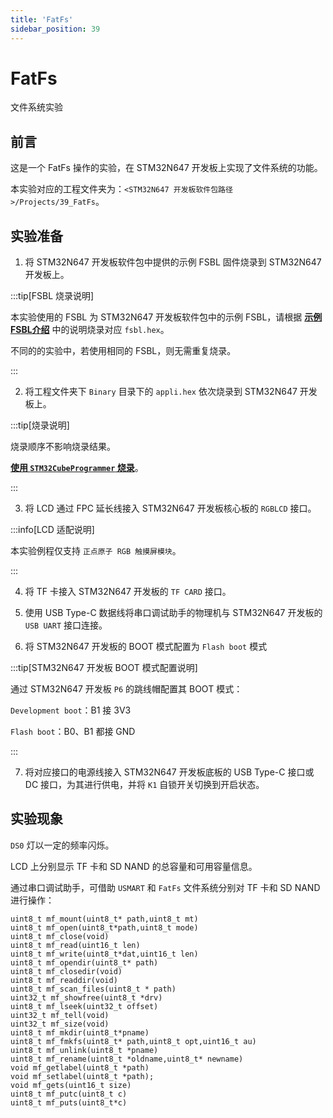 ```yaml
---
title: 'FatFs'
sidebar_position: 39
---
```


# FatFs

文件系统实验

## 前言

这是一个 FatFs 操作的实验，在 STM32N647 开发板上实现了文件系统的功能。

本实验对应的工程文件夹为：`<STM32N647 开发板软件包路径>/Projects/39_FatFs`。

## 实验准备

1. 将 STM32N647 开发板软件包中提供的示例 FSBL 固件烧录到 STM32N647 开发板上。

:::tip[FSBL 烧录说明]

本实验使用的 FSBL 为 STM32N647 开发板软件包中的示例 FSBL，请根据 [**示例 FSBL介绍**](../start-guide/software-package/software-package.md#fsbl) 中的说明烧录对应 `fsbl.hex`。

不同的的实验中，若使用相同的 FSBL，则无需重复烧录。

:::

2. 将工程文件夹下 `Binary` 目录下的 `appli.hex` 依次烧录到 STM32N647 开发板上。

:::tip[烧录说明]

烧录顺序不影响烧录结果。

[**使用 `STM32CubeProgrammer` 烧录**](../start-guide/start-development/step-by-step.md#step-3-使用-stm32cubeprogrammer-烧录)。

:::

3. 将 LCD 通过 FPC 延长线接入 STM32N647 开发板核心板的 `RGBLCD` 接口。

:::info[LCD 适配说明]

本实验例程仅支持 `正点原子 RGB 触摸屏模块`。

:::

4. 将 TF 卡接入 STM32N647 开发板的 `TF CARD` 接口。

5. 使用 USB Type-C 数据线将串口调试助手的物理机与 STM32N647 开发板的 `USB UART` 接口连接。

6. 将 STM32N647 开发板的 BOOT 模式配置为 `Flash boot` 模式

:::tip[STM32N647 开发板 BOOT 模式配置说明]

通过 STM32N647 开发板 `P6` 的跳线帽配置其 BOOT 模式：

`Development boot`：B1 接 3V3

`Flash boot`：B0、B1 都接 GND

:::

7. 将对应接口的电源线接入 STM32N647 开发板底板的 USB Type-C 接口或 DC 接口，为其进行供电，并将 `K1` 自锁开关切换到开启状态。

## 实验现象

`DS0` 灯以一定的频率闪烁。

LCD 上分别显示 TF 卡和 SD NAND 的总容量和可用容量信息。

通过串口调试助手，可借助 `USMART` 和 `FatFs` 文件系统分别对 TF 卡和 SD NAND 进行操作：

```shell
uint8_t mf_mount(uint8_t* path,uint8_t mt)
uint8_t mf_open(uint8_t*path,uint8_t mode)
uint8_t mf_close(void)
uint8_t mf_read(uint16_t len)
uint8_t mf_write(uint8_t*dat,uint16_t len)
uint8_t mf_opendir(uint8_t* path)
uint8_t mf_closedir(void)
uint8_t mf_readdir(void)
uint8_t mf_scan_files(uint8_t * path)
uint32_t mf_showfree(uint8_t *drv)
uint8_t mf_lseek(uint32_t offset)
uint32_t mf_tell(void)
uint32_t mf_size(void)
uint8_t mf_mkdir(uint8_t*pname)
uint8_t mf_fmkfs(uint8_t* path,uint8_t opt,uint16_t au)
uint8_t mf_unlink(uint8_t *pname)
uint8_t mf_rename(uint8_t *oldname,uint8_t* newname)
void mf_getlabel(uint8_t *path)
void mf_setlabel(uint8_t *path);
void mf_gets(uint16_t size)
uint8_t mf_putc(uint8_t c)
uint8_t mf_puts(uint8_t*c)
```